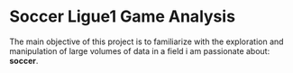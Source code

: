 # Soccer Ligue1 Game Analysis

The main objective of this project is to familiarize with the exploration and manipulation of large volumes of data in a field i am passionate about: **soccer**.
